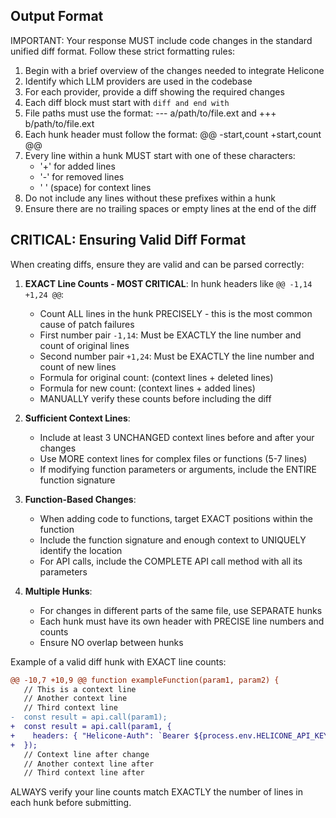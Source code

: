 ## Output Format

IMPORTANT: Your response MUST include code changes in the standard unified diff format. Follow these strict formatting rules:

1. Begin with a brief overview of the changes needed to integrate Helicone
2. Identify which LLM providers are used in the codebase
3. For each provider, provide a diff showing the required changes
4. Each diff block must start with `diff and end with `
5. File paths must use the format: --- a/path/to/file.ext and +++ b/path/to/file.ext
6. Each hunk header must follow the format: @@ -start,count +start,count @@
7. Every line within a hunk MUST start with one of these characters:
   - '+' for added lines
   - '-' for removed lines
   - ' ' (space) for context lines
8. Do not include any lines without these prefixes within a hunk
9. Ensure there are no trailing spaces or empty lines at the end of the diff

## CRITICAL: Ensuring Valid Diff Format

When creating diffs, ensure they are valid and can be parsed correctly:

1. **EXACT Line Counts - MOST CRITICAL**: In hunk headers like `@@ -1,14 +1,24 @@`:

   - Count ALL lines in the hunk PRECISELY - this is the most common cause of patch failures
   - First number pair `-1,14`: Must be EXACTLY the line number and count of original lines
   - Second number pair `+1,24`: Must be EXACTLY the line number and count of new lines
   - Formula for original count: (context lines + deleted lines)
   - Formula for new count: (context lines + added lines)
   - MANUALLY verify these counts before including the diff

2. **Sufficient Context Lines**:

   - Include at least 3 UNCHANGED context lines before and after your changes
   - Use MORE context lines for complex files or functions (5-7 lines)
   - If modifying function parameters or arguments, include the ENTIRE function signature

3. **Function-Based Changes**:

   - When adding code to functions, target EXACT positions within the function
   - Include the function signature and enough context to UNIQUELY identify the location
   - For API calls, include the COMPLETE API call method with all its parameters

4. **Multiple Hunks**:
   - For changes in different parts of the same file, use SEPARATE hunks
   - Each hunk must have its own header with PRECISE line numbers and counts
   - Ensure NO overlap between hunks

Example of a valid diff hunk with EXACT line counts:

```diff
@@ -10,7 +10,9 @@ function exampleFunction(param1, param2) {
   // This is a context line
   // Another context line
   // Third context line
-  const result = api.call(param1);
+  const result = api.call(param1, {
+    headers: { "Helicone-Auth": `Bearer ${process.env.HELICONE_API_KEY}` }
+  });
   // Context line after change
   // Another context line after
   // Third context line after
```

ALWAYS verify your line counts match EXACTLY the number of lines in each hunk before submitting.
